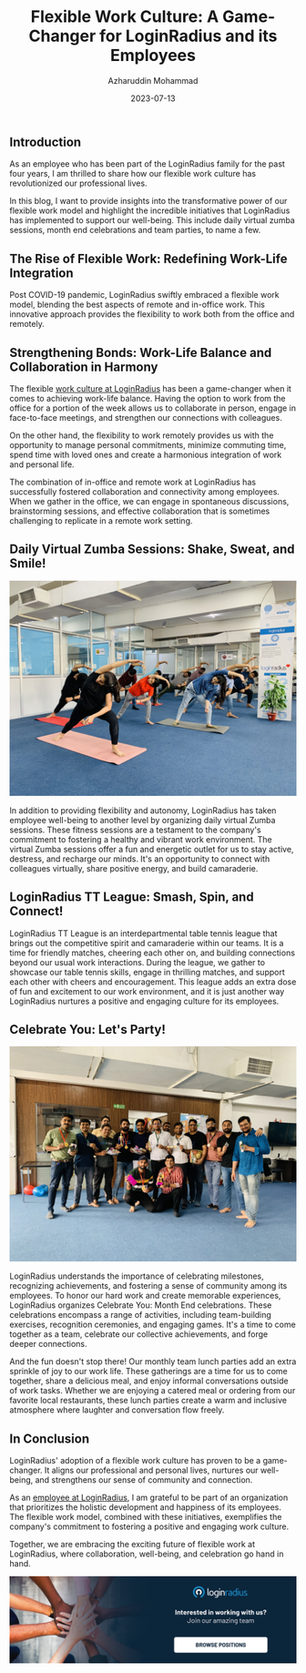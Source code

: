 ﻿---
title: "Flexible Work Culture: A Game-Changer for LoginRadius and its Employees"
date: "2023-07-13"
coverImage: "flexible-work-culture.jpg"
tags: ["flexible work culture","work life balance","LoginRadius"]
author: "Azharuddin Mohammad"
description: "At LoginRadius, we believe that good work comes from a healthy work-life balance. That's why we've created a flexible working environment that allows our employees to make the most of their time and energy while they're at work. But what does it mean to have a flexible work culture, anyway? Let's dig in."
metadescription: "LoginRadius is helping its employees live the dream of a flexible work culture. So, let's dive in and learn more about this exciting culture."
metatitle: "Flexible Work Culture: How LoginRadius Is Making It Happen"
---
## Introduction

As an employee who has been part of the LoginRadius family for the past four years, I am thrilled to share how our flexible work culture has revolutionized our professional lives. 

In this blog, I want to provide insights into the transformative power of our flexible work model and highlight the incredible initiatives that LoginRadius has implemented to support our well-being. This include daily virtual zumba sessions, month end celebrations and team parties, to name a few. 

## The Rise of Flexible Work: Redefining Work-Life Integration

Post COVID-19 pandemic, LoginRadius swiftly embraced a flexible work model, blending the best aspects of remote and in-office work. This innovative approach provides the flexibility to work both from the office and remotely.

## Strengthening Bonds: Work-Life Balance and Collaboration in Harmony

The flexible [work culture at LoginRadius](https://www.loginradius.com/blog/growth/loginradius-employee-perks/) has been a game-changer when it comes to achieving work-life balance. Having the option to work from the office for a portion of the week allows us to collaborate in person, engage in face-to-face meetings, and strengthen our connections with colleagues. 

On the other hand, the flexibility to work remotely provides us with the opportunity to manage personal commitments, minimize commuting time, spend time with loved ones and create a harmonious integration of work and personal life. 

The combination of in-office and remote work at LoginRadius has successfully fostered collaboration and connectivity among employees. When we gather in the office, we can engage in spontaneous discussions, brainstorming sessions, and effective collaboration that is sometimes challenging to replicate in a remote work setting.

## Daily Virtual Zumba Sessions: Shake, Sweat, and Smile!

![zumba-session](zumba-sessions.jpg "image_tooltip")

In addition to providing flexibility and autonomy, LoginRadius has taken employee well-being to another level by organizing daily virtual Zumba sessions. These fitness sessions are a testament to the company's commitment to fostering a healthy and vibrant work environment. The virtual Zumba sessions offer a fun and energetic outlet for us to stay active, destress, and recharge our minds. It's an opportunity to connect with colleagues virtually, share positive energy, and build camaraderie.

## LoginRadius TT League: Smash, Spin, and Connect!

LoginRadius TT League is an interdepartmental table tennis league that brings out the competitive spirit and camaraderie within our teams. It is a time for friendly matches, cheering each other on, and building connections beyond our usual work interactions. During the league, we gather to showcase our table tennis skills, engage in thrilling matches, and support each other with cheers and encouragement. This league adds an extra dose of fun and excitement to our work environment, and it is just another way LoginRadius nurtures a positive and engaging culture for its employees.

## Celebrate You: Let's Party!

![alt_text](party-mode.jpg "image_tooltip")

LoginRadius understands the importance of celebrating milestones, recognizing achievements, and fostering a sense of community among its employees. To honor our hard work and create memorable experiences, LoginRadius organizes Celebrate You: Month End celebrations. These celebrations encompass a range of activities, including team-building exercises, recognition ceremonies, and engaging games. It's a time to come together as a team, celebrate our collective achievements, and forge deeper connections.

And the fun doesn't stop there! Our monthly team lunch parties add an extra sprinkle of joy to our work life. These gatherings are a time for us to come together, share a delicious meal, and enjoy informal conversations outside of work tasks. Whether we are enjoying a catered meal or ordering from our favorite local restaurants, these lunch parties create a warm and inclusive atmosphere where laughter and conversation flow freely.

## In Conclusion

LoginRadius' adoption of a flexible work culture has proven to be a game-changer. It aligns our professional and personal lives, nurtures our well-being, and strengthens our sense of community and connection.

As an [employee at LoginRadius](https://www.loginradius.com/careers/), I am grateful to be part of an organization that prioritizes the holistic development and happiness of its employees. The flexible work model, combined with these initiatives, exemplifies the company's commitment to fostering a positive and engaging work culture.

Together, we are embracing the exciting future of flexible work at LoginRadius, where collaboration, well-being, and celebration go hand in hand.

[![CTA](CTA.png)](https://www.loginradius.com/careers/)